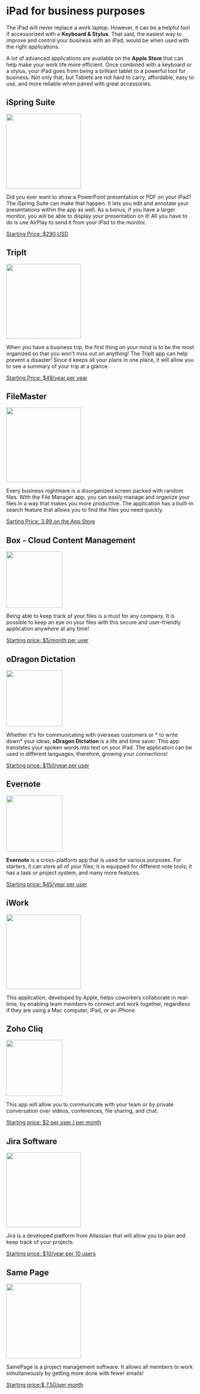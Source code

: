 
# iPad for business purposes

The iPad will never replace a work laptop. However, it can be a helpful tool if accessorized with a **Keyboard & Stylus**. That said, the easiest way to improve and control your business with an iPad; would be when used with the right applications. 

A lot of advanced applications are available on the **Apple Store** that can help make your work life more efficient. Once combined with a keyboard or a stylus, your iPad goes from being a brilliant tablet to a powerful tool for business. Not only that, but Tablets are not hard to carry, affordable, easy to use, and more reliable when paired with great accessories. 

## iSpring Suite

<img src="https://upload.wikimedia.org/wikipedia/commons/thumb/0/02/ISpring_Logo.PNG/220px-ISpring_Logo.PNG" width="200">

Did you ever want to show a PowerPoint presentation or PDF on your iPad? The iSpring Suite can make that happen. It lets you edit and annotate your presentations within the app as well. As a bonus, if you have a larger monitor, you will be able to display your presentation on it! All you have to do is use AirPlay to send it from your iPad to the monitor.

[Starting Price: $290 USD](https://www.ispringsolutions.com/ispring-suite)

## TripIt

<img src="https://www.tripit.com/web/wp-content/uploads/sites/1/2018/12/logo-tripit.svg" width="200">

When you have a business trip, the first thing on your mind is to be the most organized so that you won't miss out on anything! The TripIt app can help prevent a disaster! Since it keeps all your plans in one place, it will allow you to see a summary of your trip at a glance.

[Starting Price: $49/year per year](https://www.tripit.com/web/pricing/)

## FileMaster

<img src="https://is1-ssl.mzstatic.com/image/thumb/Purple114/v4/52/7d/dc/527ddcea-3e5e-a6b3-2174-b8b11db8cd02/AppIcon-0-1x_U007emarketing-0-85-220-9.png/1200x630wa.png" width="200">

Every business nightmare is a disorganized screen packed with random files. With the File Manager app, you can easily manage and organize your files in a way that makes you more productive. The application has a built-in search feature that allows you to find the files you need quickly.

[Sarting Price: 3.99 on the App Store](https://apps.apple.com/ca/app/filemaster-privacy-protection/id582219355#?platform=ipad)

## Box - Cloud Content Management

<img src="https://upload.wikimedia.org/wikipedia/commons/thumb/5/57/Box%2C_Inc._logo.svg/langfr-560px-Box%2C_Inc._logo.svg.png" width="150">

Being able to keep track of your files is a must for any company. 
It is possible to keep an eye on your files with this secure and user-friendly application anywhere at any time! 

[Starting price: $5/month per user](https://www.box.com/pricing)

## oDragon Dictation

<img src="https://upload.wikimedia.org/wikipedia/commons/c/c6/Dragon_Naturally_Speaking_Logo.png" width="150">

Whether it's for communicating with overseas customers or * to write down* your ideas, **oDragon Dictation** is a life and time saver. 
This app translates your spoken words into text on your iPad. The application can be used in different languages, therefore, growing your connections! 

[Starting price: $150/year per user](https://shop.nuance.com/store/nuanceus/en_US/pd/productID.330332800)

## Evernote

<img src="https://upload.wikimedia.org/wikipedia/commons/thumb/4/45/Evernote.svg/langfr-220px-Evernote.svg.png" width="150">

**Evernote** is a cross-platform app that is used for various purposes. For starters, it can store all of your files; it is equipped for different note tools; it has a task or project system, and many more features. 

[Starting price: $45/year per user](https://evernote.com/intl/fr/compare-plans)

## iWork

<img src="https://upload.wikimedia.org/wikipedia/fr/0/07/150px-IWork_Logo.png" width="200">

This application, developed by Apple, helps coworkers collaborate in real-time, by enabling team members to connect and work together, regardless if they are using a Mac computer, iPad, or an iPhone. 

## Zoho Cliq

<img src="https://www.zohowebstatic.com/sites/default/files/styles/product-home-page/public/cliq-icon.png?itok=WUUj7NU6" width="150">

This app will allow you to communicate with your team or by private conversation over videos, conferences, file sharing, and chat.

[Starting price: $2 per user / per month](https://www.zoho.com/cliq/pricing.html) 

## Jira Software

<img src="https://wac-cdn.atlassian.com/dam/jcr:e348b562-4152-4cdc-8a55-3d297e509cc8/Jira%20Software-blue.svg?cdnVersion=894" width="200">

Jira is a developed platform from Atlassian that will allow you to plan and keep track of your projects. 

[Starting price: $10/year per 10 users](https://www.atlassian.com/purchase/product/jira-software)

## Same Page

<img src="https://d1ehzjfgwm4zwl.cloudfront.net/sites/default/files/samepage-logo.svg" width="200">

SamePage is a project management software. It allows all members to work simultaneously by getting more done with fewer emails!

[Starting price:$ 7.50/per month](https://www.samepage.io/pricing)
